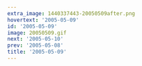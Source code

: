 ```yaml
---
extra_image: 1440337443-20050509after.png
hovertext: '2005-05-09'
id: '2005-05-09'
image: 20050509.gif
next: '2005-05-10'
prev: '2005-05-08'
title: '2005-05-09'
---
```

